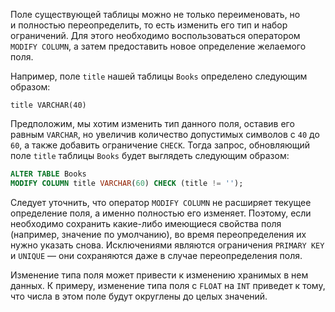 

Поле существующей таблицы можно не только переименовать, но и полностью переопределить, то есть изменить его тип и набор ограничений. Для этого необходимо воспользоваться оператором `MODIFY COLUMN`, а затем предоставить новое определение желаемого поля.

Например, поле `title` нашей таблицы `Books` определено следующим образом:

```
title VARCHAR(40)
```

Предположим, мы хотим изменить тип данного поля, оставив его равным `VARCHAR`, но увеличив количество допустимых символов с `40` до `60`, а также добавить ограничение `CHECK`. Тогда запрос, обновляющий поле `title` таблицы `Books` будет выглядеть следующим образом:

```sql
ALTER TABLE Books
MODIFY COLUMN title VARCHAR(60) CHECK (title != '');
```

Следует уточнить, что оператор `MODIFY COLUMN` не расширяет текущее определение поля, а именно полностью его изменяет. Поэтому, если необходимо сохранить какие-либо имеющиеся свойства поля (например, значение по умолчанию), во время переопределения их нужно указать снова. Исключениями являются ограничения `PRIMARY KEY` и `UNIQUE` — они сохраняются даже в случае переопределения поля.

Изменение типа поля может привести к изменению хранимых в нем данных. К примеру, изменение типа поля с `FLOAT` на `INT` приведет к тому, что числа в этом поле будут округлены до целых значений.

